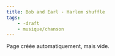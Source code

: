 ```yaml
---
title: Bob and Earl - Harlem shuffle
tags:
    - -draft
    - musique/chanson
---
```


Page créée automatiquement, mais vide.
